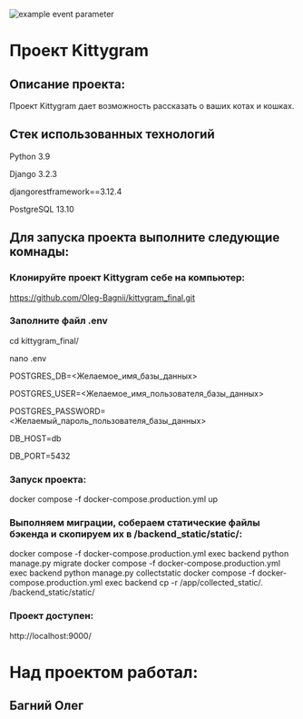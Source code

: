 ![example event parameter](https://github.com/Oleg_Bagnii/kittygram_final/actions/workflows/main.yml/badge.svg?event=push)

#  Проект Kittygram

## Описание проекта:

Проект Kittygram дает возможность рассказать о ваших котах и кошках.

## Cтек использованных технологий

Python 3.9

Django 3.2.3

djangorestframework==3.12.4

PostgreSQL 13.10

## Для запуска проекта выполните следующие комнады:

### Клонируйте проект Kittygram себе на компьютер:

https://github.com/Oleg-Bagnii/kittygram_final.git

### Заполните файл .env

cd kittygram_final/

nano .env

POSTGRES_DB=<Желаемое_имя_базы_данных>

POSTGRES_USER=<Желаемое_имя_пользователя_базы_данных>

POSTGRES_PASSWORD=<Желаемый_пароль_пользователя_базы_данных>

DB_HOST=db

DB_PORT=5432

### Запуск проекта:

docker compose -f docker-compose.production.yml up

### Выполняем миграции, собераем статические файлы бэкенда и скопируем их в /backend_static/static/:

docker compose -f docker-compose.production.yml exec backend python manage.py migrate
docker compose -f docker-compose.production.yml exec backend python manage.py collectstatic
docker compose -f docker-compose.production.yml exec backend cp -r /app/collected_static/. /backend_static/static/

### Проект доступен:

http://localhost:9000/

# Над проектом работал:
## Багний Олег
